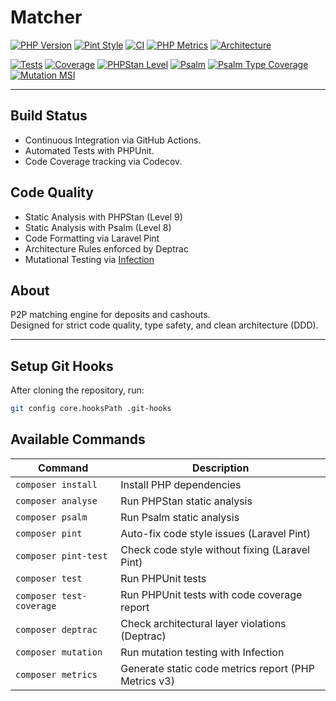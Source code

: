 # Matcher

[![PHP Version](https://img.shields.io/badge/PHP-8.4-blue)](https://www.php.net/releases/8.4/)
[![Pint Style](https://img.shields.io/badge/Code%20Style-PSR--12-blue)](https://github.com/laravel/pint)
[![CI](https://github.com/haspadar/matcher/actions/workflows/ci.yml/badge.svg)](https://github.com/haspadar/matcher/actions/workflows/ci.yml)
[![PHP Metrics](https://img.shields.io/badge/Metrics-phpmetrics%203.0-blue)](https://phpmetrics.org/)
[![Architecture](https://img.shields.io/badge/Architecture-Deptrac-brightgreen)](https://github.com/qossmic/deptrac)

[![Tests](https://img.shields.io/badge/Tests-Passing-brightgreen)](https://github.com/haspadar/matcher/actions/workflows/ci.yml)
[![Coverage](https://codecov.io/gh/haspadar/matcher/branch/main/graph/badge.svg)](https://codecov.io/gh/haspadar/matcher)
[![PHPStan Level](https://img.shields.io/badge/PHPStan-Level%209-brightgreen)](https://phpstan.org/)
[![Psalm](https://img.shields.io/badge/psalm-level%208-brightgreen)](https://psalm.dev)
[![Psalm Type Coverage](https://shepherd.dev/github/haspadar/matcher/coverage.svg)](https://shepherd.dev/github/haspadar/matcher)
[![Mutation MSI](https://img.shields.io/badge/Mutation%20MSI-100%25-brightgreen)](https://infection.github.io/)

---

## Build Status

- Continuous Integration via GitHub Actions.
- Automated Tests with PHPUnit.
- Code Coverage tracking via Codecov.

## Code Quality

- Static Analysis with PHPStan (Level 9)
- Static Analysis with Psalm (Level 8)
- Code Formatting via Laravel Pint
- Architecture Rules enforced by Deptrac
- Mutational Testing via [Infection](https://infection.github.io/)

## About

P2P matching engine for deposits and cashouts.  
Designed for strict code quality, type safety, and clean architecture (DDD).

---

## Setup Git Hooks

After cloning the repository, run:

```bash
git config core.hooksPath .git-hooks
```

## Available Commands

| Command                  | Description                                          |
|--------------------------|------------------------------------------------------|
| `composer install`       | Install PHP dependencies                             |
| `composer analyse`       | Run PHPStan static analysis                          |
| `composer psalm`         | Run Psalm static analysis                            |
| `composer pint`          | Auto-fix code style issues (Laravel Pint)            |
| `composer pint-test`     | Check code style without fixing (Laravel Pint)       |1
| `composer test`          | Run PHPUnit tests                                    |
| `composer test-coverage` | Run PHPUnit tests with code coverage report          |
| `composer deptrac`       | Check architectural layer violations (Deptrac)       |
| `composer mutation`      | Run mutation testing with Infection                  |
| `composer metrics`       | Generate static code metrics report (PHP Metrics v3) |
